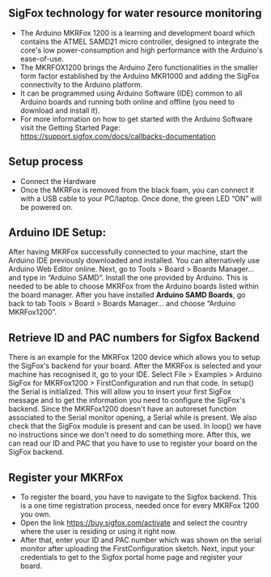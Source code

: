 ## SigFox technology for water resource monitoring
- The Arduino MKRFox 1200 is a learning and development board which contains the ATMEL SAMD21 micro controller, designed to integrate the core's low power-consumption and high performance with the Arduino's ease-of-use. 
- The MKRFOX1200 brings the Arduino Zero functionalities in the smaller form factor established by the Arduino MKR1000 and adding the SigFox connectivity to the Arduino platform.
- It can be programmed using Arduino Software (IDE) common to all Arduino boards and running both online and offline (you need to download and install it). 
- For more information on how to get started with the Arduino Software visit the Getting Started Page: https://support.sigfox.com/docs/callbacks-documentation

## Setup process
- Connect the Hardware
- Once the MKRFox is removed from the black foam, you can connect it with a USB cable to your PC/laptop. Once done, the green LED “ON” will be powered on. 

## Arduino IDE Setup:
After having MKRFox successfully connected to your machine, start the Arduino IDE previously downloaded and installed. You can alternatively use Arduino Web Editor online.
Next, go to Tools > Board > Boards Manager… and type in “Arduino SAMD”. Install the one provided by Arduino. This is needed to be able to choose MKRFox from the Arduino boards listed within the board manager. 
After you have installed **Arduino SAMD Boards**, go back to tab Tools > Board > Boards Manager… and choose “Arduino MKRFox1200”. 

## Retrieve ID and PAC numbers for Sigfox Backend
There is an example for the MKRFox 1200 device which allows you to setup the SigFox's backend for your board. 
After the MKRFox is selected and your machine has recognised it, go to your IDE. 
Select File > Examples > Arduino SigFox for MKRFox1200 > FirstConfiguration and run that code.
In setup() the Serial is initialized. This will allow you to insert your first SigFox message and to get the information you need to configure the SigFox's backend. Since the MKRFox1200 doesn't have an autoreset function associated to the Serial monitor opening, a Serial while is present. We also check that the SigFox module is present and can be used. 
In loop() we have no instructions since we don't need to do something more.
After this, we can read our ID and PAC that you have to use to register your board on the SigFox backend.

## Register your MKRFox 
- To register the board, you have to navigate to the Sigfox backend. This is a one time registration process, needed once for every MKRFox 1200 you own.
- Open the link https://buy.sigfox.com/activate and select the country where the user is residing or using it right now.
- After that, enter your ID and PAC number which was shown on the serial monitor after uploading the FirstConfiguration sketch. Next, input your credentials to get to the Sigfox portal home page and register your board.
